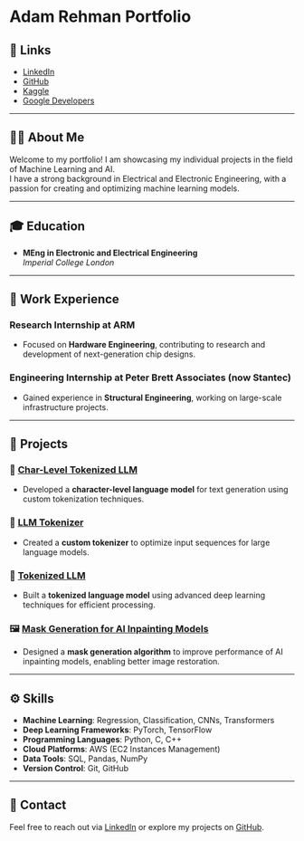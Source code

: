 # Adam Rehman Portfolio

## 🔗 Links
- [LinkedIn](https://www.linkedin.com/in/adam-rehman/)
- [GitHub](https://github.com/AdamRehmanML)
- [Kaggle](https://www.kaggle.com/adamrehmanml)
- [Google Developers](https://developers.google.com/profile/u/115271305541804498518)

---

## 🧑‍💻 About Me
Welcome to my portfolio! I am showcasing my individual projects in the field of Machine Learning and AI.  
I have a strong background in Electrical and Electronic Engineering, with a passion for creating and optimizing machine learning models.

---

## 🎓 Education
- **MEng in Electronic and Electrical Engineering**  
  *Imperial College London*

---

## 💼 Work Experience
### Research Internship at **ARM**
- Focused on **Hardware Engineering**, contributing to research and development of next-generation chip designs.

### Engineering Internship at **Peter Brett Associates (now Stantec)**
- Gained experience in **Structural Engineering**, working on large-scale infrastructure projects.

---

## 🧪 Projects
### 🧠 [Char-Level Tokenized LLM](https://github.com/AdamRehmanML/MatrixGPT/blob/master/main.py)
- Developed a **character-level language model** for text generation using custom tokenization techniques.

### 🔑 [LLM Tokenizer](https://github.com/AdamRehmanML/MatrixGPT/blob/master/tokenizer.py)
- Created a **custom tokenizer** to optimize input sequences for large language models.

### 🤖 [Tokenized LLM](https://github.com/AdamRehmanML/MatrixGPT/blob/tokenized-gpt/main2.py)
- Built a **tokenized language model** using advanced deep learning techniques for efficient processing.

### 🖼️ [Mask Generation for AI Inpainting Models](https://github.com/AdamRehmanML/Masters-Proj-Notebook)
- Designed a **mask generation algorithm** to improve performance of AI inpainting models, enabling better image restoration.

---

## ⚙️ Skills
- **Machine Learning**: Regression, Classification, CNNs, Transformers  
- **Deep Learning Frameworks**: PyTorch, TensorFlow  
- **Programming Languages**: Python, C, C++  
- **Cloud Platforms**: AWS (EC2 Instances Management)  
- **Data Tools**: SQL, Pandas, NumPy  
- **Version Control**: Git, GitHub  

---

## 📩 Contact
Feel free to reach out via [LinkedIn](https://www.linkedin.com/in/adam-rehman/) or explore my projects on [GitHub](https://github.com/AdamRehmanML).
